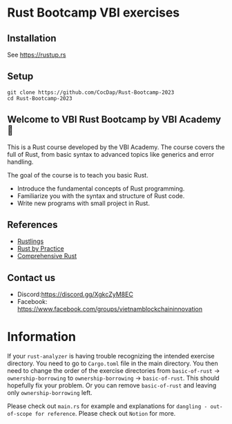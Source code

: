 # Rust Bootcamp VBI  exercises

## Installation

See https://rustup.rs

## Setup

```
git clone https://github.com/CocDap/Rust-Bootcamp-2023
cd Rust-Bootcamp-2023
```
## Welcome to VBI Rust Bootcamp by VBI Academy  🦀 

This is a Rust course developed by the VBI Academy. The course covers the full of Rust, from basic syntax to advanced topics like generics and error handling. 

The goal of the course is to teach you basic Rust. 

+ Introduce the fundamental concepts of Rust programming.
+ Familiarize you with the syntax and structure of Rust code.
+ Write new programs with small project in Rust.

## References

+ [Rustlings](https://github.com/rust-lang/rustlings)
+ [Rust by Practice](https://practice.rs/why-exercise.html)
+ [Comprehensive Rust](https://google.github.io/comprehensive-rust/exercises/concurrency/morning.html)

## Contact us

+ Discord:https://discord.gg/XgkcZyM8EC
+ Facebook: https://www.facebook.com/groups/vietnamblockchaininnovation

# Information

If your `rust-analyzer` is having trouble recognizing the intended exercise directory. You need to go to `Cargo.toml` file in the main directory. You then need to change the order of the exercise directories from `basic-of-rust` -> `ownership-borrowing` to `ownership-borrowing` -> `basic-of-rust`. This should hopefully fix your problem. Or you can remove `basic-of-rust` and leaving only `ownership-borrowing` left.

Please check out `main.rs` for example and explanations for `dangling - out-of-scope for reference`. Please check out `Notion` for more.
